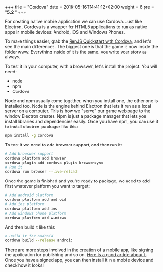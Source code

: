 +++
title = "Cordova"
date =  2018-05-16T14:41:12+02:00
weight = 6
pre = "<b>5.2 </b>"
+++

For creating native mobile application we can use Cordova. Just like Electron, Cordova is a wrapper for HTML5 applications to run as native apps in mobile devices: Android, iOS and Windows Phones.

To make things easier, grab the [RenJS Quickstart with Cordova](), and let's see the main differences. The biggest one is that the game is now inside the folder www. Everything inside of it is the same, you write your story as always.

To test it in your computer, with a browswer, let's install the project. You will need:

* node
* npm
* Cordova

Node and npm usually come together, when you install one, the other one is installed too. Node is the engine behind Electron that lets it run as a local server on a computer. This is how we "serve" our game web page to the window Electron creates. Npm is just a package manager that lets you install libraries and dependencies easily. Once you have npm, you can use it to install electron-packager like this:

```bash
npm install -g cordova
```

To test it we need to add browser support, and then run it:

```bash
# Add browswer support
cordova platform add browser
cordova plugin add cordova-plugin-browsersync
# Run it
cordova run browser --live-reload
```

Once the game is finished and you're ready to package, we need to add first whatever platform you want to target:

```bash
# Add android platform
cordova platform add android
# Add ios platform
cordova platform add ios
# Add windows phone platform
cordova platform add windows
```

And then build it like this:

```bash
# Build it for android
cordova build --release android
```

There are more steps involved in the creation of a mobile app, like signing the application for publishing and so on. [Here is a good article about it](http://www.9bitstudios.com/2016/01/submit-apache-cordova-applications-for-ios-and-android-to-the-apple-app-store-google-play/). Once you have a signed app, you can then install it in a mobile device and check how it looks!